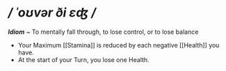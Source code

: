 # */ ˈoʊvər ði ɛʤ /*
***Idiom*** ~ To mentally fall through, to lose control, or to lose balance

- Your Maximum [[Stamina]] is reduced by each negative [[Health]] you have.
- At the start of your Turn, you lose one Health.